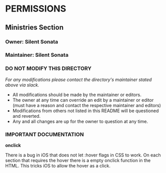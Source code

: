 # PERMISSIONS
## Ministries Section
### Owner: Silent Sonata
### Maintainer: Silent Sonata

### DO NOT MODIFY THIS DIRECTORY

*For any modifications please contact the directory's maintainer stated above via slack.*


* All modifications should be made by the maintainer or editors.
* The owner at any time can override an edit by a maintainer or editor (must have a reason and contact the respective maintainer and editors)
* Modifications from others not listed in this README will be questioned and reverted.
* Any and all changes are up for the owner to question at any time.

### IMPORTANT DOCUMENTATION
**onclick**

There is a bug in iOS that does not let :hover flags in CSS to work. On each section that requires the hover there is a empty onclick function in the HTML. This tricks iOS to allow the hover as a click.